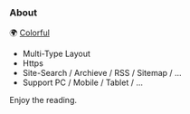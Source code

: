 ### About

🌍 [Colorful](https://xiaoa.name)

* Multi-Type Layout
* Https
* Site-Search / Archieve / RSS / Sitemap / ...
* Support PC / Mobile / Tablet / ...

Enjoy the reading.
